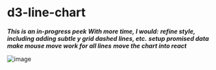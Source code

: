 # d3-line-chart
***This is an in-progress peek***
***With more time, I would:***
***refine style, including adding subtle y grid dashed lines, etc.***
***setup promised data***
***make mouse move work for all lines***
***move the chart into react***



![image](https://user-images.githubusercontent.com/2840356/124076912-7b6aed80-da0c-11eb-97f3-f47d081f38a2.png)
